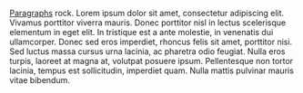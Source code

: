 [Paragraphs](http://philipithomas.com) rock. Lorem ipsum dolor sit amet, consectetur adipiscing elit. Vivamus porttitor viverra mauris. Donec porttitor nisl in lectus scelerisque elementum in eget elit. In tristique est a ante molestie, in venenatis dui ullamcorper. Donec sed eros imperdiet, rhoncus felis sit amet, porttitor nisi. Sed luctus massa cursus urna lacinia, ac pharetra odio feugiat. Nulla eros turpis, laoreet at magna at, volutpat posuere ipsum. Pellentesque non tortor lacinia, tempus est sollicitudin, imperdiet quam. Nulla mattis pulvinar mauris vitae bibendum.
